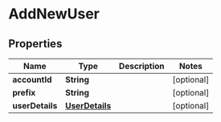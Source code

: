 

# AddNewUser


## Properties

| Name | Type | Description | Notes |
|------------ | ------------- | ------------- | -------------|
|**accountId** | **String** |  |  [optional] |
|**prefix** | **String** |  |  [optional] |
|**userDetails** | [**UserDetails**](UserDetails.md) |  |  [optional] |



